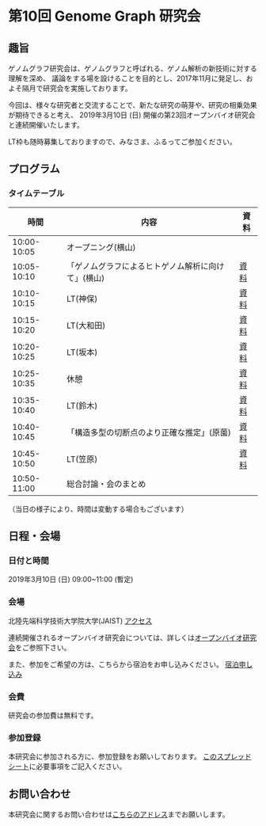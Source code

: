 # 第10回 Genome Graph 研究会

## 趣旨

ゲノムグラフ研究会は、ゲノムグラフと呼ばれる、ゲノム解析の新技術に対する理解を深め、
議論をする場を設けることを目的とし、2017年11月に発足し、およそ隔月で研究会を実施しております。

今回は、様々な研究者と交流することで、新たな研究の萌芽や、研究の相乗効果が期待できると考え、
2019年3月10日 (日)  開催の第23回オープンバイオ研究会と連続開催いたします。

LT枠も随時募集しておりますので、みなさま、ふるってご参加ください。

## プログラム

### タイムテーブル

時間| 内容         | 資料
------------|-------------|-----
10:00-10:05 | オープニング(横山) | |
10:05-10:10 | 「ゲノムグラフによるヒトゲノム解析に向けて」(横山) |[資料]() |
10:10-10:15 | LT(神保) |[資料]() |
10:15-10:20 | LT(大和田) | [資料]() |
10:20-10:25 | LT(坂本) |[資料]() |
10:25-10:35 | 休憩 |[資料]()|
10:35-10:40 | LT(鈴木) |[資料]() |
10:40-10:45 | 「構造多型の切断点のより正確な推定」(原薗) |[資料]() |
10:45-10:50 | LT(笠原) |[資料]() |
10:50-11:00 | 総合討論・会のまとめ | |

（当日の様子により、時間は変動する場合もございます）

## 日程・会場
### 日付と時間

2019年3月10日 (日) 09:00~11:00 (暫定)

### 会場

北陸先端科学技術大学院大学(JAIST)
[アクセス](https://www.jaist.ac.jp/top/access/)

連続開催されるオープンバイオ研究会については、詳しくは[オープンバイオ研究会](https://github.com/open-bio-japan/website/wiki/meeting23)をご参照下さい。

また、参加をご希望の方は、こちらから宿泊をお申し込みください。
[宿泊申し込み](http://bioinfo.ec.t.kanazawa-u.ac.jp/~ken/sigmbi/reserve.html)

### 会費
研究会の参加費は無料です。

### 参加登録
本研究会に参加される方に、参加登録をお願いしております。
[このスプレッドシート](https://docs.google.com/spreadsheets/d/15JjZhBMozufBoBsD7mPVBHX4XiGOdZfC02W4lGQ27I4/edit?usp=sharing)に必要事項をご記入ください。

## お問い合わせ
本研究会に関するお問い合わせは[こちらのアドレス](genome.graph.jp@gmail.com)までお願いします。

